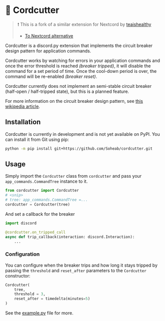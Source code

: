 # 🔌 Cordcutter

> ❗ This is a fork of a similar extension for Nextcord by [teaishealthy](https://github.com/teaishealthy)
> - [To Nextcord alternative](https://github.com/teaishealthy/cordcutter)

Cordcutter is a discord.py extension that implements the circuit breaker design pattern for application commands.

Cordcutter works by watching for errors in your application commands and once the error threshold is reached _(breaker tripped)_, it will disable the command for a set period of time. Once the cool-down period is over, the command will be re-enabled _(breaker reset)_.

Cordcutter currently does not implement an semi-stable circuit breaker (half-open / half-tripped state), but this is a planned feature.

For more information on the circuit breaker design pattern, see [this wikipedia article](https://en.wikipedia.org/wiki/Circuit_breaker_design_pattern).

## Installation

Cordcutter is currently in development and is not yet available on PyPI. You can install it from Git using pip:

```bash
python -m pip install git+https://github.com/Soheab/cordcutter.git
```

## Usage

Simply import the `Cordcutter` class from `cordcutter` and pass your `app_commands.CommandTree` instance to it.

```py
from cordcutter import Cordcutter
# <snip>
# tree: app_commands.CommandTree =...
cordcutter = Cordcutter(tree)
```
And set a callback for the breaker

```py
import discord

@cordcutter.on_tripped_call
async def trip_callback(interaction: discord.Interaction):
    ...
```

### Configuration

You can configure when the breaker trips and how long it stays tripped by passing the `threshold` and `reset_after` parameters to the `Cordcutter` constructor:

```py
Cordcutter(
    tree,
    threshold = 3,
    reset_after = timedelta(minutes=5)
)
```
See the [example.py](/example.py) file for more.
